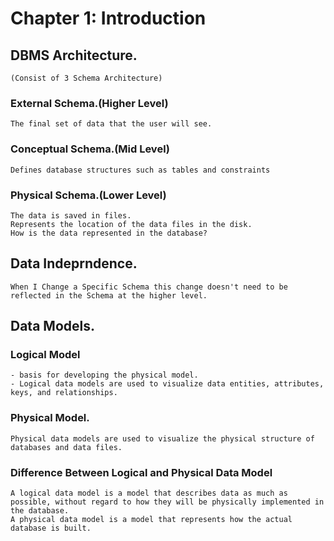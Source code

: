 # **Chapter 1: Introduction**
## DBMS Architecture.
    (Consist of 3 Schema Architecture)

### External Schema.(Higher Level)
    The final set of data that the user will see.
    
### Conceptual Schema.(Mid Level)
    Defines database structures such as tables and constraints

### Physical Schema.(Lower Level)
    The data is saved in files.
    Represents the location of the data files in the disk.
    How is the data represented in the database?

## Data Indeprndence.
    When I Change a Specific Schema this change doesn't need to be reflected in the Schema at the higher level.

## Data Models.

### Logical Model
    - basis for developing the physical model.
    - Logical data models are used to visualize data entities, attributes, keys, and relationships.

### Physical Model.
    Physical data models are used to visualize the physical structure of databases and data files.

### Difference Between Logical and Physical Data Model
    A logical data model is a model that describes data as much as possible, without regard to how they will be physically implemented in the database.
    A physical data model is a model that represents how the actual database is built.